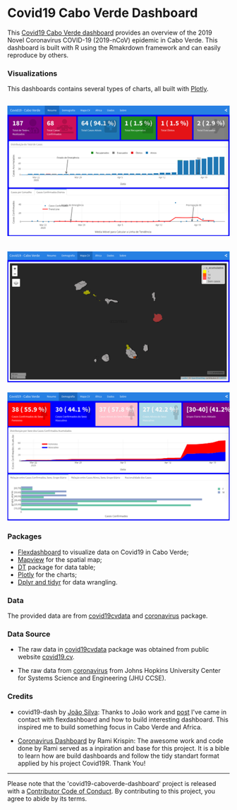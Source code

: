 # Covid19 Cabo Verde Dashboard

<!-- badges: start -->

<!-- badges: end -->

This [Covid19 Cabo Verde dashboard](https://marovski.github.io/covid19-caboverde-dashboard/) provides an overview of the 2019 Novel Coronavirus COVID-19 (2019-nCoV) epidemic in Cabo Verde. This dashboard is built with R using the Rmakrdown framework and can easily reproduce by others.

### Visualizations
This dashboards contains several types of charts, all built with [Plotly](https://plotly.com/r/).

![Summary Tab](./img/dash1.png)
---------------------

![Map Tab](./img/dash3.png)
--------------------
![Demographics Tab](./img/dash2.png)

### Packages

* [Flexdashboard](https://rmarkdown.rstudio.com/flexdashboard/) to visualize data on Covid19 in Cabo Verde;
* [Mapview](https://r-spatial.github.io/mapview/) for the spatial map;
* [DT](https://rstudio.github.io/DT/) package for data table;
* [Plotly](https://plotly.com/r/) for the charts;
* [Dplyr and tidyr](https://dplyr.tidyverse.org/) for data wrangling.

### Data
The provided data are from [covid19cvdata](https://github.com/marovski/covid19cvdata) and [coronavirus](https://github.com/RamiKrispin/coronavirus) package.

### Data Source

* The raw data in [covid19cvdata](https://github.com/marovski/covid19cvdata) package was obtained from public website [covid19.cv](www.covid19.cv).

* The raw data from [coronavirus](https://github.com/RamiKrispin/coronavirus) from Johns Hopkins University Center for Systems Science and Engineering (JHU CCSE).

### Credits

+ covid19-dash by [João Silva](https://rpubs.com/joaosilva/covid19-dash): Thanks to João work and [post](https://www.linkedin.com/posts/antonio-joao_rpubs-covid-19-dashboard-activity-6647282965627850752-LvFd) I've came in contact with flexdashboard and how to build interesting dashboard. This inspired me to build something focus in Cabo Verde and Africa.

* [Coronavirus Dashboard](https://ramikrispin.github.io/coronavirus_dashboard/#summary) by Rami Krispin: The awesome work and code done by Rami served as a inpiration and base for this project. It is a bible to learn how are build dashboards and follow the tidy standart format applied by his project Covid19R. Thank You!

-------------------
Please note that the 'covid19-caboverde-dashboard' project is released with a [Contributor Code of Conduct](.github/CODE_OF_CONDUCT.md). By contributing to this project, you agree to abide by its terms.
